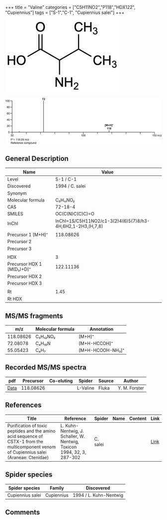 +++
title = "Valine"
categories = ["C5H11NO2","P118","HDX122",
"Cupiennius"]
tags = ["S-1","C-1",
"Cupiennius salei"]
+++

![](/img/Valine.png)

![](/img_MSMS/118_Valine.png)

## General Description

| Name                      | Value           |
|---------------------------|-----------------|
| Level                     | S-1 / C-1       |
| Discovered                | 1994 / C. salei |
| Synonym                   |                 |
| Molecular formula         | C₅H₁₁NO₂        |
| CAS                       | 72-18-4         |
| SMILES | OC(C(N)C(C)C)=O  |
| InChI  | InChI=1S/C5H11NO2/c1-3(2)4(6)5(7)8/h3-4H,6H2,1-2H3,(H,7,8)  |
|                           |                 |
| Precursor 1 [M+H]⁺        | 118.08626       |
| Precursor 2               |                 |
| Precursor 3               |                 |
|                           |                 |
| HDX                       | 3               |
| Precursor HDX 1 [M(D₃)+D]⁺ | 122.11136       |
| Precursor HDX 2           |                 |
| Precursor HDX 3           |                 |
|                           |                 |
| Rt                        | 1.45            |
| Rt HDX                    |                 |

## MS/MS fragments

| m/z       | Molecular formula | Annotation     |
|-----------|-------------------|----------------|
| 118.08626 | C₅H₁₂NO₂          | [M+H]⁺         |
| 72.08078  | C₄H₁₀N            | [M+H-HCCOH]⁺     |
| 55.05423  | C₄H₇              | [M+H-HCOOH-NH₃]⁺ |

## Recorded MS/MS spectra

| pdf                              | Precursor | Co-eluting | Spider   | Source | Author        |
|----------------------------------|-----------|------------|----------|--------|---------------|
| [Data](/pdf/118_Valine_1-45.pdf) | 118.08626 |            | L-Valine | Fluka  | Y. M. Forster |

## References

| Title                                                                                                                                      | Reference                                                              | Spider   | Name | Content | Link                                         |
|--------------------------------------------------------------------------------------------------------------------------------------------|------------------------------------------------------------------------|----------|------|---------|----------------------------------------------|
| Purification of toxic peptides and the amino acid sequence of CSTX-1 from the multicomponent venom of Cupiennius salei (Araneae: Ctenidae) | L. Kuhn-Nentwig, J. Schaller, W. Nentwig, Toxicon 1994, 32, 3, 287-302 | C. salei |      |         | [Link](https://doi.org/10.1016/0041-0101(94)90082-5) |

## Spider species

| Spider species   | Family     | Discovered             |
|------------------|------------|------------------------|
| Cupiennius salei | Cupiennius | 1994 / L. Kuhn-Nentwig |

## Comments